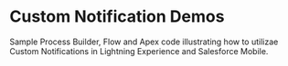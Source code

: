 # Custom Notification Demos

Sample Process Builder, Flow and Apex code illustrating how to utilizae Custom Notifications in Lightning Experience and Salesforce Mobile. 
